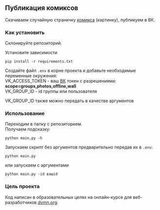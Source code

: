 ## Публикация комиксов

Скачиваем случайную страничку [комикса](https://xkcd.com/) (картинку), публикуем в ВК.

### Как установить

Склонируйте репозиторий.

Установите зависимости
```commandline
pip install -r requirements.txt
```

Создайте файл `.env` в корне проекта и добавьте необходимые переменные окружения:  
VK_ACCESS_TOKEN - ваш [ВК](https://vk.com/) токен с разрешениями: **scope=groups,photos,offline,wall**  
VK_GROUP_ID - id группы или пользователя   

VK_GROUP_ID также можно передать в качестве аргументов


### Использование
Переходим в папку с репозиторием.  
Получаем подсказку:
```commandline
python main.py -h
```
Запускаем скрипт без аргументов предварительно передав их в `.env`:
```commandline
python main.py
```
или запускаем с аргументами
```commandline
python main.py -id вашid
```

### Цель проекта
Код написан в образовательных целях на онлайн-курсе для веб-разработчиков [dvmn.org](https://dvmn.org/).
